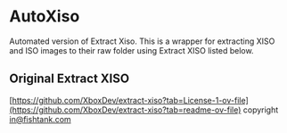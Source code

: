 # AutoXiso
 Automated version of Extract Xiso.
 This is a wrapper for extracting XISO and ISO images to their raw folder using Extract XISO listed below.

## Original Extract XISO
[https://github.com/XboxDev/extract-xiso?tab=License-1-ov-file](https://github.com/XboxDev/extract-xiso?tab=readme-ov-file)
copyright in@fishtank.com
